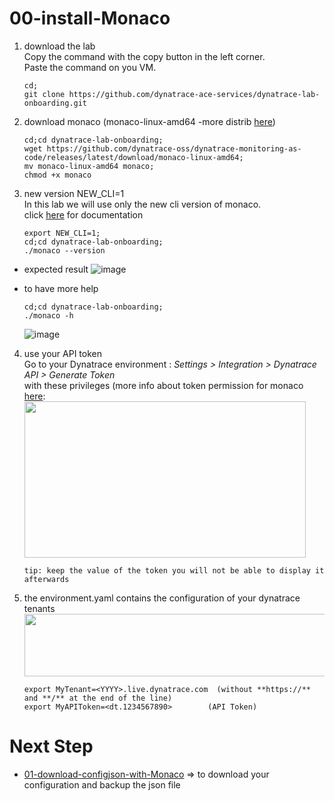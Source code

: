 # 00-install-Monaco
		   
1) download the lab  
Copy the command with the copy button in the left corner.  
Paste the command on you VM.  


       cd;
       git clone https://github.com/dynatrace-ace-services/dynatrace-lab-onboarding.git

2) download monaco (monaco-linux-amd64 -more distrib [here](https://github.com/dynatrace-oss/dynatrace-monitoring-as-code/releases/))  

       cd;cd dynatrace-lab-onboarding;
       wget https://github.com/dynatrace-oss/dynatrace-monitoring-as-code/releases/latest/download/monaco-linux-amd64;
       mv monaco-linux-amd64 monaco;
       chmod +x monaco

3) new version NEW_CLI=1   
In this lab we will use only the new cli version of monaco.  
click [here](https://github.com/dynatrace-oss/dynatrace-monitoring-as-code#experimental-new-cli) for documentation   

       export NEW_CLI=1;
       cd;cd dynatrace-lab-onboarding;
       ./monaco --version

- expected result 
![image](https://user-images.githubusercontent.com/40337213/116585744-fdf60480-a918-11eb-891a-8ee23dc1a5fb.png)

- to have more help 

      cd;cd dynatrace-lab-onboarding;
      ./monaco -h

  ![image](https://user-images.githubusercontent.com/40337213/116579510-bd938800-a912-11eb-9ee9-ef5b32583d59.png)

4) use your API token   
Go to your Dynatrace environment :  _Settings > Integration > Dynatrace API > Generate Token_   
with these privileges (more info about token permission for monaco [here](https://github.com/dynatrace-oss/dynatrace-monitoring-as-code#supported-configuration-types-and-token-permissions):  
    <img src="https://user-images.githubusercontent.com/40337213/115959740-ffd15980-a50d-11eb-8f03-9bffeb0b1141.png" width="450" height="250">

       tip: keep the value of the token you will not be able to display it afterwards 

5) the environment.yaml contains the configuration of your dynatrace tenants     
    <img src="https://user-images.githubusercontent.com/40337213/116117875-0520d680-a6bd-11eb-9085-acce6b56b395.png" width="600" height="100">   
  
	   export MyTenant=<YYYY>.live.dynatrace.com  (without **https://** and **/** at the end of the line)
	   export MyAPIToken=<dt.1234567890> 		(API Token)

# Next Step

- [01-download-configjson-with-Monaco](https://github.com/dynatrace-ace-services/dynatrace-lab-onboarding/tree/main/01-download-configjson-with-Monaco) => to download your configuration and backup the json file

